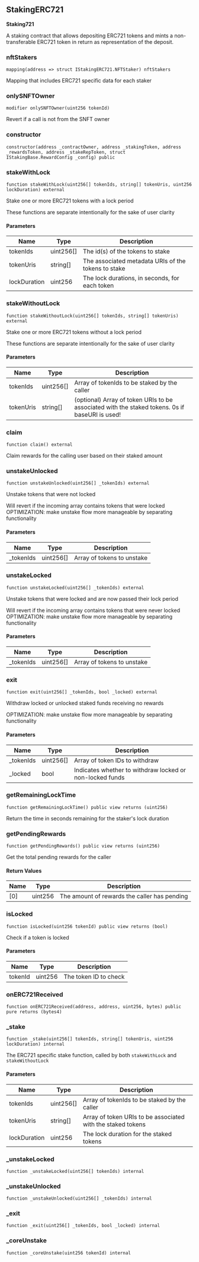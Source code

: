 ## StakingERC721

**Staking721**

A staking contract that allows depositing ERC721 tokens and mints a
non-transferable ERC721 token in return as representation of the deposit.

### nftStakers

```solidity
mapping(address => struct IStakingERC721.NFTStaker) nftStakers
```

Mapping that includes ERC721 specific data for each staker

### onlySNFTOwner

```solidity
modifier onlySNFTOwner(uint256 tokenId)
```

Revert if a call is not from the SNFT owner

### constructor

```solidity
constructor(address _contractOwner, address _stakingToken, address _rewardsToken, address _stakeRepToken, struct IStakingBase.RewardConfig _config) public
```

### stakeWithLock

```solidity
function stakeWithLock(uint256[] tokenIds, string[] tokenUris, uint256 lockDuration) external
```

Stake one or more ERC721 tokens with a lock period

These functions are separate intentionally for the sake of user clarity

#### Parameters

| Name | Type | Description |
| ---- | ---- | ----------- |
| tokenIds | uint256[] | The id(s) of the tokens to stake |
| tokenUris | string[] | The associated metadata URIs of the tokens to stake |
| lockDuration | uint256 | The lock durations, in seconds, for each token |

### stakeWithoutLock

```solidity
function stakeWithoutLock(uint256[] tokenIds, string[] tokenUris) external
```

Stake one or more ERC721 tokens without a lock period

These functions are separate intentionally for the sake of user clarity

#### Parameters

| Name | Type | Description |
| ---- | ---- | ----------- |
| tokenIds | uint256[] | Array of tokenIds to be staked by the caller |
| tokenUris | string[] | (optional) Array of token URIs to be associated with the staked tokens. 0s if baseURI is used! |

### claim

```solidity
function claim() external
```

Claim rewards for the calling user based on their staked amount

### unstakeUnlocked

```solidity
function unstakeUnlocked(uint256[] _tokenIds) external
```

Unstake tokens that were not locked

Will revert if the incoming array contains tokens that were locked
OPTIMIZATION: make unstake flow more manageable by separating functionality

#### Parameters

| Name | Type | Description |
| ---- | ---- | ----------- |
| _tokenIds | uint256[] | Array of tokens to unstake |

### unstakeLocked

```solidity
function unstakeLocked(uint256[] _tokenIds) external
```

Unstake tokens that were locked and are now passed their lock period

Will revert if the incoming array contains tokens that were never locked
OPTIMIZATION: make unstake flow more manageable by separating functionality

#### Parameters

| Name | Type | Description |
| ---- | ---- | ----------- |
| _tokenIds | uint256[] | Array of tokens to unstake |

### exit

```solidity
function exit(uint256[] _tokenIds, bool _locked) external
```

Withdraw locked or unlocked staked funds receiving no rewards

OPTIMIZATION: make unstake flow more manageable by separating functionality

#### Parameters

| Name | Type | Description |
| ---- | ---- | ----------- |
| _tokenIds | uint256[] | Array of token IDs to withdraw |
| _locked | bool | Indicates whether to withdraw locked or non-locked funds |

### getRemainingLockTime

```solidity
function getRemainingLockTime() public view returns (uint256)
```

Return the time in seconds remaining for the staker's lock duration

### getPendingRewards

```solidity
function getPendingRewards() public view returns (uint256)
```

Get the total pending rewards for the caller

#### Return Values

| Name | Type | Description |
| ---- | ---- | ----------- |
| [0] | uint256 | The amount of rewards the caller has pending |

### isLocked

```solidity
function isLocked(uint256 tokenId) public view returns (bool)
```

Check if a token is locked

#### Parameters

| Name | Type | Description |
| ---- | ---- | ----------- |
| tokenId | uint256 | The token ID to check |

### onERC721Received

```solidity
function onERC721Received(address, address, uint256, bytes) public pure returns (bytes4)
```

### _stake

```solidity
function _stake(uint256[] tokenIds, string[] tokenUris, uint256 lockDuration) internal
```

The ERC721 specific stake function, called by both `stakeWithLock` and `stakeWithoutLock`

#### Parameters

| Name | Type | Description |
| ---- | ---- | ----------- |
| tokenIds | uint256[] | Array of tokenIds to be staked by the caller |
| tokenUris | string[] | Array of token URIs to be associated with the staked tokens |
| lockDuration | uint256 | The lock duration for the staked tokens |

### _unstakeLocked

```solidity
function _unstakeLocked(uint256[] tokenIds) internal
```

### _unstakeUnlocked

```solidity
function _unstakeUnlocked(uint256[] _tokenIds) internal
```

### _exit

```solidity
function _exit(uint256[] _tokenIds, bool _locked) internal
```

### _coreUnstake

```solidity
function _coreUnstake(uint256 tokenId) internal
```

